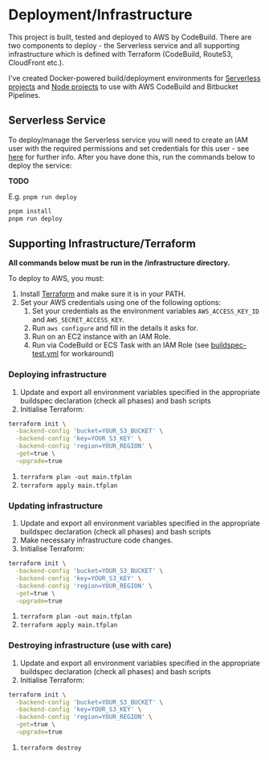 # Deployment/Infrastructure

This project is built, tested and deployed to AWS by CodeBuild. There are two components to deploy - the Serverless service and all supporting infrastructure which is defined with Terraform (CodeBuild, Route53, CloudFront etc.).

I've created Docker-powered build/deployment environments for [Serverless projects](https://github.com/jch254/docker-node-serverless) and [Node projects](https://github.com/jch254/docker-node-terraform-aws) to use with AWS CodeBuild and Bitbucket Pipelines.

## Serverless Service

To deploy/manage the Serverless service you will need to create an IAM user with the required permissions and set credentials for this user - see [here](https://github.com/serverless/serverless/blob/master/docs/providers/aws/guide/credentials.md) for further info. After you have done this, run the commands below to deploy the service:

**TODO**

E.g. `pnpm run deploy`

```bash
pnpm install
pnpm run deploy
```

## Supporting Infrastructure/Terraform

**All commands below must be run in the /infrastructure directory.**

To deploy to AWS, you must:

1. Install [Terraform](https://www.terraform.io/) and make sure it is in your PATH.
1. Set your AWS credentials using one of the following options:
   1. Set your credentials as the environment variables `AWS_ACCESS_KEY_ID` and `AWS_SECRET_ACCESS_KEY`.
   1. Run `aws configure` and fill in the details it asks for.
   1. Run on an EC2 instance with an IAM Role.
   1. Run via CodeBuild or ECS Task with an IAM Role (see [buildspec-test.yml](../buildspec-test.yml) for workaround)

### Deploying infrastructure

1. Update and export all environment variables specified in the appropriate buildspec declaration (check all phases) and bash scripts
1. Initialise Terraform:

```bash
terraform init \
  -backend-config 'bucket=YOUR_S3_BUCKET' \
  -backend-config 'key=YOUR_S3_KEY' \
  -backend-config 'region=YOUR_REGION' \
  -get=true \
  -upgrade=true
```

1. `terraform plan -out main.tfplan`
1. `terraform apply main.tfplan`

### Updating infrastructure

1. Update and export all environment variables specified in the appropriate buildspec declaration (check all phases) and bash scripts
1. Make necessary infrastructure code changes.
1. Initialise Terraform:

```bash
terraform init \
  -backend-config 'bucket=YOUR_S3_BUCKET' \
  -backend-config 'key=YOUR_S3_KEY' \
  -backend-config 'region=YOUR_REGION' \
  -get=true \
  -upgrade=true
```

1. `terraform plan -out main.tfplan`
1. `terraform apply main.tfplan`

### Destroying infrastructure (use with care)

1. Update and export all environment variables specified in the appropriate buildspec declaration (check all phases) and bash scripts
1. Initialise Terraform:

```bash
terraform init \
  -backend-config 'bucket=YOUR_S3_BUCKET' \
  -backend-config 'key=YOUR_S3_KEY' \
  -backend-config 'region=YOUR_REGION' \
  -get=true \
  -upgrade=true
```

1. `terraform destroy`
